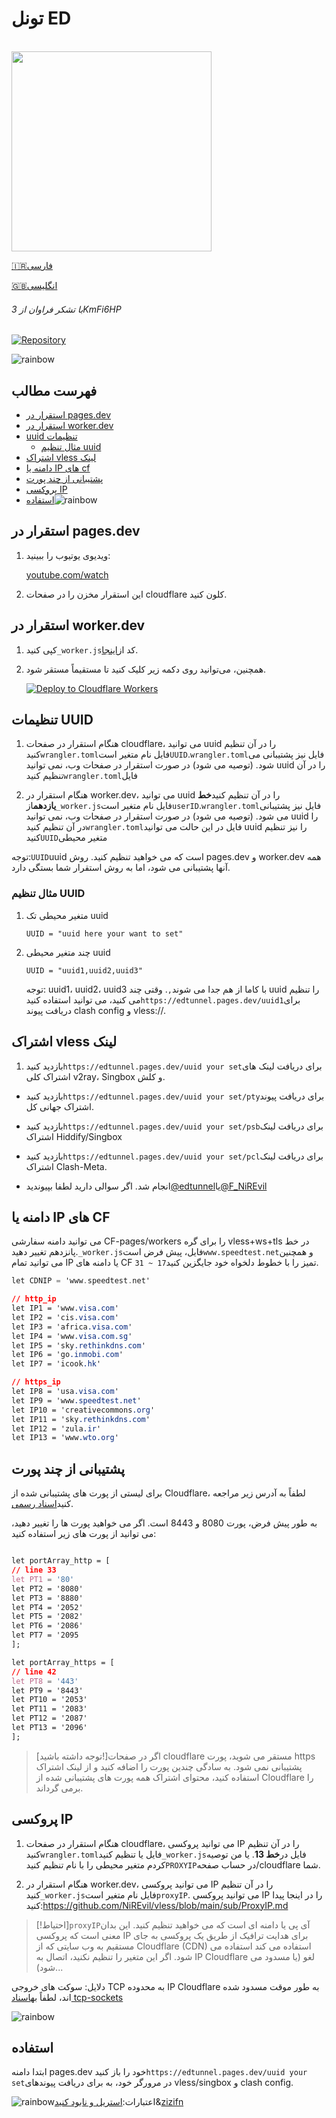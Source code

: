# تونل ED

<p align="left">
  <br><img src="https://github.com/NiREvil/Emotional-Damage/assets/126243832/66c9bdfb-9e74-4a91-a7d3-9a180450c690" width="320px">
</p>

[🇮🇷فارسی](README.fa.md)

[🇬🇧انگلیسی](README.md)

###### با تشکر فراوان از 3KmFi6HP

[![Repository](https://img.shields.io/badge/View%20on-GitHub-blue.svg)](https://github.com/3Kmfi6HP/EDtunnel)

![rainbow](https://github.com/NiREvil/vless/assets/126243832/1aca7f5d-6495-44b7-aced-072bae52f256)

## فهرست مطالب

-   [استقرار در pages.dev](#Deploy-in-pages.dev)
-   [استقرار در worker.dev](#Deploy-in-worker.dev)
-   [uuid تنظیمات](#UUID-Setting)
    -   [مثال تنظیم uuid](#UUID-Setting-Example)
-   [اشتراک vless لینک](#Subscribe-vless-link)
-   [دامنه یا IP های cf](#CF_Domain_or_IP's)
-   [پشتیبانی از چند پورت](#Multiple-port-support)
-   [پروکسی IP](#ProxyIP)
-   [استفاده](#Usage)![rainbow](https://github.com/NiREvil/vless/assets/126243832/1aca7f5d-6495-44b7-aced-072bae52f256)

## استقرار در pages.dev

1.  ویدیوی یوتیوب را ببینید:

    [youtube.com/watch](https://www.youtube.com/watch?v=8I-yTNHB0aw)

2.  این استقرار مخزن را در صفحات cloudflare کلون کنید.

## استقرار در worker.dev

1.  کپی کنید`_worker.js`کد از[اینجا](_worker.js).

2.  همچنین، می‌توانید روی دکمه زیر کلیک کنید تا مستقیماً مستقر شود.

    [![Deploy to Cloudflare Workers](https://deploy.workers.cloudflare.com/button)](https://deploy.workers.cloudflare.com/?url=https://github.com/NiREvil/Emotional-Damage)

## تنظیمات UUID

1.  هنگام استقرار در صفحات cloudflare، می توانید uuid را در آن تنظیم کنید`wrangler.toml`فایل نام متغیر است`UUID`.`wrangler.toml`فایل نیز پشتیبانی می شود. (توصیه می شود) در صورت استقرار در صفحات وب، نمی توانید uuid را در آن تنظیم کنید`wrangler.toml`فایل

2.  هنگام استقرار در worker.dev، می توانید uuid را در آن تنظیم کنید**خط یازدهم**از`_worker.js`فایل نام متغیر است`userID`.`wrangler.toml`فایل نیز پشتیبانی می شود. (توصیه می شود) در صورت استقرار در صفحات وب، نمی توانید uuid را در آن تنظیم کنید`wrangler.toml`فایل در این حالت می توانید uuid را نیز تنظیم کنید`UUID`متغیر محیطی

توجه:`UUID`uuid است که می خواهید تنظیم کنید. روش pages.dev و worker.dev همه آنها پشتیبانی می شود، اما به روش استقرار شما بستگی دارد.

### مثال تنظیم UUID

1.  متغیر محیطی تک uuid

    ```.environment
    UUID = "uuid here your want to set"
    ```

2.  چند متغیر محیطی uuid

    ```.environment
    UUID = "uuid1,uuid2,uuid3"
    ```

    توجه: uuid1، uuid2، uuid3 با کاما از هم جدا می شوند`,`.
    وقتی چند uuid را تنظیم می کنید، می توانید استفاده کنید`https://edtunnel.pages.dev/uuid1`برای دریافت پیوند clash config و vless://.

## اشتراک vless لینک

1.  بازدید کنید`https://edtunnel.pages.dev/uuid your set`برای دریافت لینک های اشتراک کلی v2ray، Singbox و کلش.

-   بازدید کنید`https://edtunnel.pages.dev/uuid your set/pty`برای دریافت پیوند اشتراک جهانی کل.

-   بازدید کنید`https://edtunnel.pages.dev/uuid your set/psb`برای دریافت لینک اشتراک Hiddify/Singbox

-   بازدید کنید`https://edtunnel.pages.dev/uuid your set/pcl`برای دریافت لینک اشتراک Clash-Meta.


-   انجام شد. اگر سوالی دارید لطفا بپیوندید[@edtunnel](https://t.me/edtunnel)یا[@F_NiREvil](https://t.me/F_NiREvil)

## دامنه یا IP های CF

می توانید دامنه سفارشی CF-pages/workers را برای گره vless+ws+tls در خط پانزدهم تغییر دهید.`_worker.js`فایل، پیش فرض است`www.speedtest.net`و همچنین می توانید تمام IP یا دامنه های CF تمیز را با خطوط دلخواه خود جایگزین کنید`17 ~ 31`.

```POV-Ray SDL
let CDNIP = 'www.speedtest.net'
```

```CSS
// http_ip
let IP1 = 'www.visa.com'
let IP2 = 'cis.visa.com'
let IP3 = 'africa.visa.com'
let IP4 = 'www.visa.com.sg'
let IP5 = 'sky.rethinkdns.com'
let IP6 = 'go.inmobi.com'
let IP7 = 'icook.hk'

// https_ip
let IP8 = 'usa.visa.com'
let IP9 = 'www.speedtest.net'
let IP10 = 'creativecommons.org'
let IP11 = 'sky.rethinkdns.com'
let IP12 = 'zula.ir'
let IP13 = 'www.wto.org'
```

## پشتیبانی از چند پورت

برای لیستی از پورت های پشتیبانی شده از Cloudflare، لطفاً به آدرس زیر مراجعه کنید[اسناد رسمی](https://developers.cloudflare.com/cloudflare-one/connections/connect-apps/ports).

به طور پیش فرض، پورت 8080 و 8443 است. اگر می خواهید پورت ها را تغییر دهید، می توانید از پورت های زیر استفاده کنید:

```CSS

let portArray_http = [
// line 33
let PT1 = '80'
let PT2 = '8080'
let PT3 = '8880'
let PT4 = '2052'
let PT5 = '2082'
let PT6 = '2086'
let PT7 = '2095
];

let portArray_https = [
// line 42 
let PT8 = '443'
let PT9 = '8443'
let PT10 = '2053'
let PT11 = '2083'
let PT12 = '2087'
let PT13 = '2096'
];
```

> [توجه داشته باشید!]اگر در صفحات cloudflare مستقر می شوید، پورت https پشتیبانی نمی شود. به سادگی چندین پورت را اضافه کنید و از لینک اشتراک استفاده کنید، محتوای اشتراک همه پورت های پشتیبانی شده از Cloudflare را برمی گرداند.

## پروکسی IP

1.  هنگام استقرار در صفحات cloudflare، می توانید پروکسی IP را در آن تنظیم کنید`wrangler.toml`فایل یا تنظیم کنید`_worker.js`فایل در**خط 13**.  یا من توصیه کردم متغیر محیطی را با نام تنظیم کنید`PROXYIP`در حساب صفحه/cloudflare شما.

2.  هنگام استقرار در worker.dev، می توانید پروکسی IP را در آن تنظیم کنید`_worker.js`فایل نام متغیر است`proxyIP`.
    می توانید پروکسی IP را در اینجا پیدا کنید:<https://github.com/NiREvil/vless/blob/main/sub/ProxyIP.md>

> [!احتیاط]`proxyIP`آی پی یا دامنه ای است که می خواهید تنظیم کنید. این بدان معنی است که پروکسی IP برای هدایت ترافیک از طریق یک پروکسی به جای مستقیم به وب سایتی که از Cloudflare (CDN) استفاده می کند استفاده می شود. اگر این متغیر را تنظیم نکنید، اتصال به IP Cloudflare لغو (یا مسدود می شود)...

دلایل: سوکت های خروجی TCP به محدوده IP Cloudflare به طور موقت مسدود شده اند، لطفاً به[اسناد tcp-sockets](https://developers.cloudflare.com/workers/runtime-apis/tcp-sockets/#considerations)

![rainbow](https://github.com/NiREvil/vless/assets/126243832/1aca7f5d-6495-44b7-aced-072bae52f256)

## استفاده

ابتدا دامنه pages.dev خود را باز کنید`https://edtunnel.pages.dev/uuid your set`در مرورگر خود، به برای دریافت پیوندهای vless/singbox و clash config.

![rainbow](https://github.com/NiREvil/vless/assets/126243832/1aca7f5d-6495-44b7-aced-072bae52f256)اعتبارات:[استریل و نابود کنید](https://github.com/3Kmfi6HP/EDtunnel)&[zizifn](https://github.com/zizifn/edgetunnel)
